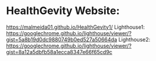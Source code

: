 # HealthGevity Website:
https://malmeida01.github.io/HealthGevity1/
Lighthouse1: 
https://googlechrome.github.io/lighthouse/viewer/?gist=5a8b19d0dc9880749b0ed527a50664da
Lighthouse2: 
https://googlechrome.github.io/lighthouse/viewer/?gist=8a12a5dbfb58a1ecca8347e66f65cd9c
